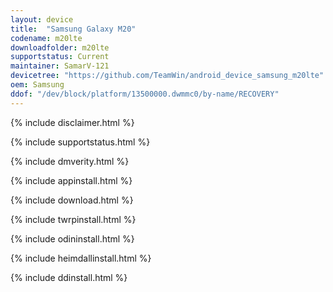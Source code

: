 ```yaml
---
layout: device
title:  "Samsung Galaxy M20"
codename: m20lte
downloadfolder: m20lte
supportstatus: Current
maintainer: SamarV-121
devicetree: "https://github.com/TeamWin/android_device_samsung_m20lte"
oem: Samsung
ddof: "/dev/block/platform/13500000.dwmmc0/by-name/RECOVERY"
---
```


{% include disclaimer.html %}

{% include supportstatus.html %}

{% include dmverity.html %}

{% include appinstall.html %}

{% include download.html %}

{% include twrpinstall.html %}

{% include odininstall.html %}

{% include heimdallinstall.html %}

{% include ddinstall.html %}